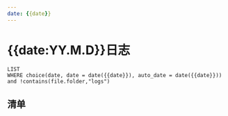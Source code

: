 ```yaml
---
date: {{date}}
---
```


# {{date:YY.M.D}}日志

```dataview
LIST
WHERE choice(date, date = date({{date}}), auto_date = date({{date}})) and !contains(file.folder,"logs")
```

## 清单
